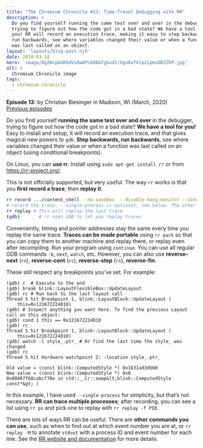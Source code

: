 ```yaml
---
title: "The Chromium Chronicle #13: Time-Travel Debugging with RR"
description: >
  Do you find yourself running the same test over and over in the debugger,
  trying to figure out how the code got in a bad state? We have a tool for
  you! RR will record an execution trace, making it easy to step backwards,
  run backwards, see where variables changed their value or when a function
  was last called on an object.
layout: 'layouts/blog-post.njk'
date: 2020-03-18
hero: 'image/0g2WvpbGRGdVs0aAPc6ObG7gkud2/hgu6uTktp2ipmuODZZhP.jpg'
alt: >
  Chromium Chronicle image
tags:
  - chromium-chronicle
---
```


<!-- Ready -->

**Episode 13:** by Christian Biesinger in Madison, WI (March, 2020)<br>
[Previous episodes](/tags/chromium-chronicle/)

Do you find yourself **running the same test over and over** in the debugger,
trying to figure out how the code got in a bad state? **We have a tool for you!**
Easy to install and setup, it will record an execution trace, and that gives
magical new powers to `gdb`. **Step backwards, run backwards**, see where
variables changed their value or when a function was last called on an object
(using conditional breakpoints).

On Linux, you can **use rr**. Install using `sudo apt-get install rr` or
from <https://rr-project.org/>.

This is not officially supported, but very useful. The way `rr` works is that
you **first record a trace**, then **replay it**.

```bash
rr record .../content_shell --no-sandbox  --disable-hang-monitor --single-process
# record the trace. --single-process is optional, see below. The other flags are required.
rr replay # This will replay the last trace
(gdb)       # rr uses GDB to let you replay traces
```

Conveniently, timing and pointer addresses stay the same every time you replay
the same trace. **Traces can be made portable** using `rr pack` so that you
can copy them to another machine and replay there, or replay even after
recompiling. Run your program using `continue`. You can use all regular
GDB commands `-b`, `next`, `watch`, etc. However, you can also use
**reverse-next** (`rn`), **reverse-cont** (`rc`), **reverse-step** (`rs`),
**reverse-fin**.

These still respect any breakpoints you’ve set. For example:

```text
(gdb) c  # Execute to the end
(gdb) break blink::LayoutFlexibleBox::UpdateLayout
(gdb) rc # Run back to the last layout call
Thread 5 hit Breakpoint 1, blink::LayoutBlock::UpdateLayout (
    this=0x121672224010)
(gdb) # Inspect anything you want here. To find the previous Layout call on this object:
(gdb) cond 1 this == 0x121672224010
(gdb) rc
Thread 5 hit Breakpoint 1, blink::LayoutBlock::UpdateLayout (
    this=0x121672224010)
(gdb) watch -l style_.ptr_ # Or find the last time the style_ was changed
(gdb) rc
Thread 5 hit Hardware watchpoint 2: -location style_.ptr_

Old value = (const blink::ComputedStyle *) 0x1631ad3dbb0
New value = (const blink::ComputedStyle *) 0x0
0x00007f68cabcf78e in std::__Cr::swap&lt;blink::ComputedStyle const*&gt; (
```

In this example, I have used `--single-process` for simplicity, but that’s
not necessary. **RR can trace multiple processes**; after recording, you can
see a list using `rr ps` and pick one to replay with `rr replay -f PID`.

There are lots of ways RR can be useful. There are **other commands you can use**,
such as when to find out at which event number you are at, or `rr replay -M`
to annotate `stdout` with a process ID and event number for each line. See
the [RR website and documentation](https://rr-project.org/) for more details.
